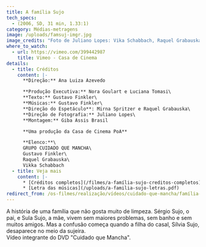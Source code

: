 ```yaml
---
title: A família Sujo
tech_specs:
  - (2006, SD, 31 min, 1.33:1)
category: Médias-metragens
image: /uploads/famsuj-imgr.jpg
image_credits: "Foto de Juliano Lopes: Vika Schabbach, Raquel Grabauska e Gustavo Finkler"
where_to_watch:
  - url: https://vimeo.com/399442987
    title: Vimeo - Casa de Cinema
details:
  - title: Créditos
    content: |-
      **Direção:** Ana Luiza Azevedo

      **Produção Executiva:** Nora Goulart e Luciana Tomasi\
      **Texto:** Gustavo Finkler\
      **Músicas:** Gustavo Finkler\
      **Direção do Espetáculo**: Mirna Spritzer e Raquel Grabauska\
      **Direção de Fotografia:** Juliano Lopes\
      **Montagem:** Giba Assis Brasil

      **Uma produção da Casa de Cinema PoA**

      **Elenco:**\
      GRUPO CUIDADO QUE MANCHA\
      Gustavo Finkler\
      Raquel Grabauska\
      Vikka Schabbach
  - title: Veja mais
    content: |-
      * [Créditos completos](/filmes/a-família-sujo-creditos-completos)
      * [Letra das músicas](/uploads/a-familia-sujo-letras.pdf)
redirect_from: /os-filmes/realização/vídeos/cuidado-que-mancha/família-sujo.html
---
```

A história de uma família que não gosta muito de limpeza. Sérgio Sujo, o pai, e Sula Sujo, a mãe, vivem sem maiores problemas, sem banho e sem muitos amigos. Mas a confusão começa quando a filha do casal, Sílvia Sujo, desaparece no meio da sujeira.\
Vídeo integrante do DVD "Cuidado que Mancha".
